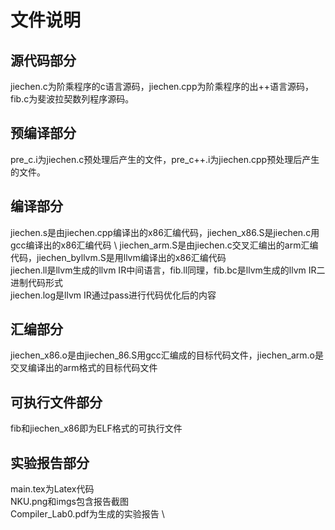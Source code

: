 # 文件说明

## 源代码部分
jiechen.c为阶乘程序的c语言源码，jiechen.cpp为阶乘程序的出++语言源码，fib.c为斐波拉契数列程序源码。

## 预编译部分
pre_c.i为jiechen.c预处理后产生的文件，pre_c++.i为jiechen.cpp预处理后产生的文件。

## 编译部分
jiechen.s是由jiechen.cpp编译出的x86汇编代码，jiechen_x86.S是jiechen.c用gcc编译出的x86汇编代码 \ 
jiechen_arm.S是由jiechen.c交叉汇编出的arm汇编代码，jiechen_byllvm.S是用llvm编译出的x86汇编代码 \
jiechen.ll是llvm生成的llvm IR中间语言，fib.ll同理，fib.bc是llvm生成的llvm IR二进制代码形式 \
jiechen.log是llvm IR通过pass进行代码优化后的内容

## 汇编部分
jiechen_x86.o是由jiechen_86.S用gcc汇编成的目标代码文件，jiechen_arm.o是交叉编译出的arm格式的目标代码文件

## 可执行文件部分
fib和jiechen_x86即为ELF格式的可执行文件

## 实验报告部分
main.tex为Latex代码 \
NKU.png和imgs包含报告截图 \
Compiler_Lab0.pdf为生成的实验报告 \


